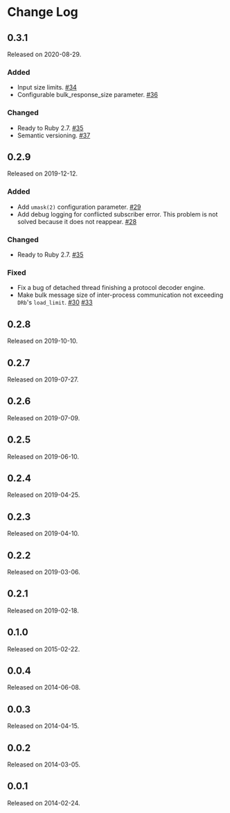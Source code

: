 Change Log
==========

<!--
subsections:
### Added
### Changed
### Removed
### Fixed
-->

0.3.1
-----
Released on 2020-08-29.

### Added
- Input size limits.
  [#34](https://github.com/y10k/rims/issues/34)
- Configurable bulk_response_size parameter.
  [#36](https://github.com/y10k/rims/issues/36)

### Changed
- Ready to Ruby 2.7.
  [#35](https://github.com/y10k/rims/issues/35)
- Semantic versioning.
  [#37](https://github.com/y10k/rims/issues/37)

0.2.9
-----
Released on 2019-12-12.

### Added
- Add `umask(2)` configuration parameter. [#29](https://github.com/y10k/rims/issues/29)
- Add debug logging for conflicted subscriber error. This problem is
  not solved because it does not reappear. [#28](https://github.com/y10k/rims/issues/28)

### Changed
- Ready to Ruby 2.7. [#35](https://github.com/y10k/rims/issues/35)

### Fixed
- Fix a bug of detached thread finishing a protocol decoder engine.
- Make bulk message size of inter-process communication not exceeding `DRb`'s `load_limit`.
  [#30](https://github.com/y10k/rims/issues/30)
  [#33](https://github.com/y10k/rims/issues/33)

0.2.8
-----
Released on 2019-10-10.

0.2.7
-----
Released on 2019-07-27.

0.2.6
-----
Released on 2019-07-09.

0.2.5
-----
Released on 2019-06-10.

0.2.4
-----
Released on 2019-04-25.

0.2.3
-----
Released on 2019-04-10.

0.2.2
-----
Released on 2019-03-06.

0.2.1
-----
Released on 2019-02-18.

0.1.0
-----
Released on 2015-02-22.

0.0.4
-----
Released on 2014-06-08.

0.0.3
-----
Released on 2014-04-15.

0.0.2
-----
Released on 2014-03-05.

0.0.1
-----
Released on 2014-02-24.

